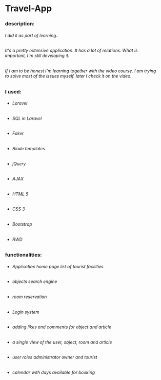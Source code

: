 # Travel-App

### description:

###### I did it as part of learning..
###### It's a pretty extensive application. It has a lot of relations. What is important, I'm still developing it.
###### If I am to be honest I'm learning together with the video course. I am trying to solve most of the issues myself. later I check it on the video.


### I used:

  - ###### Laravel
  - ###### SQL in Laravel
  - ###### Faker
  - ###### Blade templates
  - ###### jQuery
  - ###### AJAX
  - ###### HTML 5
  - ###### CSS 3
  - ###### Bootstrap
  - ###### RWD
  
### functionalities:

  - ###### Application home page list of tourist facilities
  - ###### objects search engine
  - ###### room reservation
  - ###### Login system
  - ###### adding likes and comments for object and article
  - ###### a single view of the user, object, room and article
  - ###### user roles administrator owner and tourist
  - ###### calendar with days available for booking
